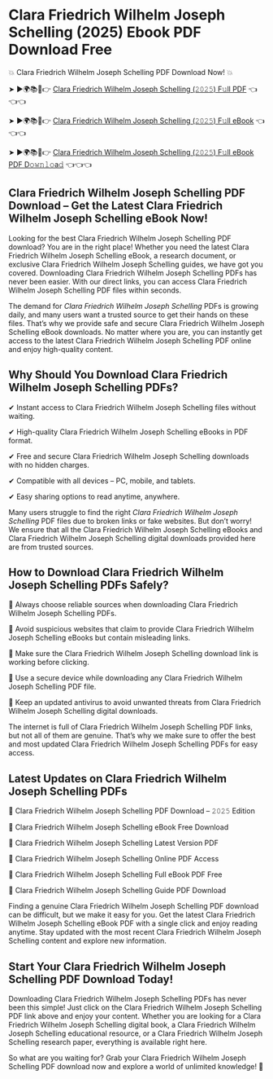 # Clara Friedrich Wilhelm Joseph Schelling (2025) Ebook PDF Download Free

💥 Clara Friedrich Wilhelm Joseph Schelling PDF Download Now! 💥

➤ ►🌍📚📱👉 [Clara Friedrich Wilhelm Joseph Schelling (𝟸𝟶𝟸𝟻) F𝚞ll PDF](https://getpdf.xyz/clara-friedrich-wilhelm-joseph-schelling) 👈👈👈


➤ ►🌍📚📱👉 [Clara Friedrich Wilhelm Joseph Schelling (𝟸𝟶𝟸𝟻) F𝚞ll eBook](https://getpdf.xyz/clara-friedrich-wilhelm-joseph-schelling) 👈👈👈


➤ ►🌍📚📱👉 [Clara Friedrich Wilhelm Joseph Schelling (𝟸𝟶𝟸𝟻) F𝚞ll eBook PDF D𝚘𝚠𝚗𝚕𝚘a𝚍](https://getpdf.xyz/clara-friedrich-wilhelm-joseph-schelling) 👈👈👈


## Clara Friedrich Wilhelm Joseph Schelling PDF Download – Get the Latest Clara Friedrich Wilhelm Joseph Schelling eBook Now!

Looking for the best Clara Friedrich Wilhelm Joseph Schelling PDF download? You are in the right place! Whether you need the latest Clara Friedrich Wilhelm Joseph Schelling eBook, a research document, or exclusive Clara Friedrich Wilhelm Joseph Schelling guides, we have got you covered. Downloading Clara Friedrich Wilhelm Joseph Schelling PDFs has never been easier. With our direct links, you can access Clara Friedrich Wilhelm Joseph Schelling PDF files within seconds.

The demand for *Clara Friedrich Wilhelm Joseph Schelling* PDFs is growing daily, and many users want a trusted source to get their hands on these files. That’s why we provide safe and secure Clara Friedrich Wilhelm Joseph Schelling eBook downloads. No matter where you are, you can instantly get access to the latest Clara Friedrich Wilhelm Joseph Schelling PDF online and enjoy high-quality content.

## Why Should You Download Clara Friedrich Wilhelm Joseph Schelling PDFs?

✔ Instant access to Clara Friedrich Wilhelm Joseph Schelling files without waiting.

✔ High-quality Clara Friedrich Wilhelm Joseph Schelling eBooks in PDF format.

✔ Free and secure Clara Friedrich Wilhelm Joseph Schelling downloads with no hidden charges.

✔ Compatible with all devices – PC, mobile, and tablets.

✔ Easy sharing options to read anytime, anywhere.

Many users struggle to find the right *Clara Friedrich Wilhelm Joseph Schelling* PDF files due to broken links or fake websites. But don’t worry! We ensure that all the Clara Friedrich Wilhelm Joseph Schelling eBooks and Clara Friedrich Wilhelm Joseph Schelling digital downloads provided here are from trusted sources.

## How to Download Clara Friedrich Wilhelm Joseph Schelling PDFs Safely?

📌 Always choose reliable sources when downloading Clara Friedrich Wilhelm Joseph Schelling PDFs.

📌 Avoid suspicious websites that claim to provide Clara Friedrich Wilhelm Joseph Schelling eBooks but contain misleading links.

📌 Make sure the Clara Friedrich Wilhelm Joseph Schelling download link is working before clicking.

📌 Use a secure device while downloading any Clara Friedrich Wilhelm Joseph Schelling PDF file.

📌 Keep an updated antivirus to avoid unwanted threats from Clara Friedrich Wilhelm Joseph Schelling digital downloads.

The internet is full of Clara Friedrich Wilhelm Joseph Schelling PDF links, but not all of them are genuine. That’s why we make sure to offer the best and most updated Clara Friedrich Wilhelm Joseph Schelling PDFs for easy access.

## Latest Updates on Clara Friedrich Wilhelm Joseph Schelling PDFs

🔹 Clara Friedrich Wilhelm Joseph Schelling PDF Download – 𝟸𝟶𝟸𝟻 Edition

🔹 Clara Friedrich Wilhelm Joseph Schelling eBook Free Download

🔹 Clara Friedrich Wilhelm Joseph Schelling Latest Version PDF

🔹 Clara Friedrich Wilhelm Joseph Schelling Online PDF Access

🔹 Clara Friedrich Wilhelm Joseph Schelling Full eBook PDF Free

🔹 Clara Friedrich Wilhelm Joseph Schelling Guide PDF Download

Finding a genuine Clara Friedrich Wilhelm Joseph Schelling PDF download can be difficult, but we make it easy for you. Get the latest Clara Friedrich Wilhelm Joseph Schelling eBook PDF with a single click and enjoy reading anytime. Stay updated with the most recent Clara Friedrich Wilhelm Joseph Schelling content and explore new information.

## Start Your Clara Friedrich Wilhelm Joseph Schelling PDF Download Today!

Downloading Clara Friedrich Wilhelm Joseph Schelling PDFs has never been this simple! Just click on the Clara Friedrich Wilhelm Joseph Schelling PDF link above and enjoy your content. Whether you are looking for a Clara Friedrich Wilhelm Joseph Schelling digital book, a Clara Friedrich Wilhelm Joseph Schelling educational resource, or a Clara Friedrich Wilhelm Joseph Schelling research paper, everything is available right here.

So what are you waiting for? Grab your Clara Friedrich Wilhelm Joseph Schelling PDF download now and explore a world of unlimited knowledge! 🚀